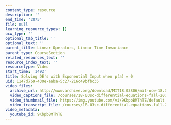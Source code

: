 ```yaml
---
content_type: resource
description: ''
end_time: '2875'
file: null
learning_resource_types: []
ocw_type: ''
optional_tab_title: ''
optional_text: ''
parent_title: Linear Operators, Linear Time Invariance
parent_type: CourseSection
related_resources_text: ''
resource_index_text: ''
resourcetype: Video
start_time: '1492'
title: Solving DE's with Exponential Input when p(a) = 0
uid: 1147d769-430e-aaba-5c27-216c49bfbc35
video_files:
  archive_url: http://www.archive.org/download/MIT18.03S06/mit-ocw-18.03-lec13-10mar2003-220k_512kb.mp4
  video_captions_file: /courses/18-03sc-differential-equations-fall-2011/a5517bbff9c55bb38b338a8acbb6203f_9KbpbBMThTE.vtt
  video_thumbnail_file: https://img.youtube.com/vi/9KbpbBMThTE/default.jpg
  video_transcript_file: /courses/18-03sc-differential-equations-fall-2011/83faa4085a99204528e1aff751171537_9KbpbBMThTE.pdf
video_metadata:
  youtube_id: 9KbpbBMThTE
---
```

